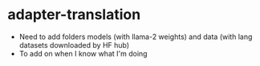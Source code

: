 # adapter-translation

- Need to add folders models (with llama-2 weights) and data (with lang datasets downloaded by HF hub)
- To add on when I know what I'm doing
